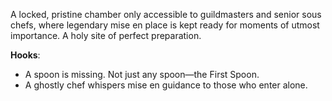 A locked, pristine chamber only accessible to guildmasters and senior sous chefs, where legendary mise en place is kept ready for moments of utmost importance. A holy site of perfect preparation.

**Hooks**:
- A spoon is missing. Not just any spoon—the First Spoon.
- A ghostly chef whispers mise en guidance to those who enter alone.